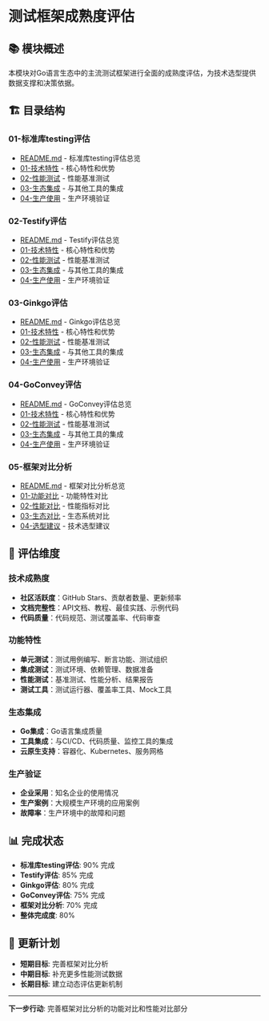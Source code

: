 # 测试框架成熟度评估

## 📚 **模块概述**

本模块对Go语言生态中的主流测试框架进行全面的成熟度评估，为技术选型提供数据支撑和决策依据。

## 🏗️ **目录结构**

### **01-标准库testing评估**

- [README.md](01-标准库testing评估/README.md) - 标准库testing评估总览
- [01-技术特性](01-标准库testing评估/01-技术特性/) - 核心特性和优势
- [02-性能测试](01-标准库testing评估/02-性能测试/) - 性能基准测试
- [03-生态集成](01-标准库testing评估/03-生态集成/) - 与其他工具的集成
- [04-生产使用](01-标准库testing评估/04-生产使用/) - 生产环境验证

### **02-Testify评估**

- [README.md](02-Testify评估/README.md) - Testify评估总览
- [01-技术特性](02-Testify评估/01-技术特性/) - 核心特性和优势
- [02-性能测试](02-Testify评估/02-性能测试/) - 性能基准测试
- [03-生态集成](02-Testify评估/03-生态集成/) - 与其他工具的集成
- [04-生产使用](02-Testify评估/04-生产使用/) - 生产环境验证

### **03-Ginkgo评估**

- [README.md](03-Ginkgo评估/README.md) - Ginkgo评估总览
- [01-技术特性](03-Ginkgo评估/01-技术特性/) - 核心特性和优势
- [02-性能测试](03-Ginkgo评估/02-性能测试/) - 性能基准测试
- [03-生态集成](03-Ginkgo评估/03-生态集成/) - 与其他工具的集成
- [04-生产使用](03-Ginkgo评估/04-生产使用/) - 生产环境验证

### **04-GoConvey评估**

- [README.md](04-GoConvey评估/README.md) - GoConvey评估总览
- [01-技术特性](04-GoConvey评估/01-技术特性/) - 核心特性和优势
- [02-性能测试](04-GoConvey评估/02-性能测试/) - 性能基准测试
- [03-生态集成](04-GoConvey评估/03-生态集成/) - 与其他工具的集成
- [04-生产使用](04-GoConvey评估/04-生产使用/) - 生产环境验证

### **05-框架对比分析**

- [README.md](05-框架对比分析/README.md) - 框架对比分析总览
- [01-功能对比](05-框架对比分析/01-功能对比/) - 功能特性对比
- [02-性能对比](05-框架对比分析/02-性能对比/) - 性能指标对比
- [03-生态对比](05-框架对比分析/03-生态对比/) - 生态系统对比
- [04-选型建议](05-框架对比分析/04-选型建议/) - 技术选型建议

## 🎯 **评估维度**

### **技术成熟度**

- **社区活跃度**：GitHub Stars、贡献者数量、更新频率
- **文档完整性**：API文档、教程、最佳实践、示例代码
- **代码质量**：代码规范、测试覆盖率、代码审查

### **功能特性**

- **单元测试**：测试用例编写、断言功能、测试组织
- **集成测试**：测试环境、依赖管理、数据准备
- **性能测试**：基准测试、性能分析、结果报告
- **测试工具**：测试运行器、覆盖率工具、Mock工具

### **生态集成**

- **Go集成**：Go语言集成质量
- **工具集成**：与CI/CD、代码质量、监控工具的集成
- **云原生支持**：容器化、Kubernetes、服务网格

### **生产验证**

- **企业采用**：知名企业的使用情况
- **生产案例**：大规模生产环境的应用案例
- **故障率**：生产环境中的故障和问题

## 📊 **完成状态**

- **标准库testing评估**: 90% 完成
- **Testify评估**: 85% 完成
- **Ginkgo评估**: 80% 完成
- **GoConvey评估**: 75% 完成
- **框架对比分析**: 70% 完成
- **整体完成度**: 80%

## 🔄 **更新计划**

- **短期目标**: 完善框架对比分析
- **中期目标**: 补充更多性能测试数据
- **长期目标**: 建立动态评估更新机制

---

**下一步行动**: 完善框架对比分析的功能对比和性能对比部分
